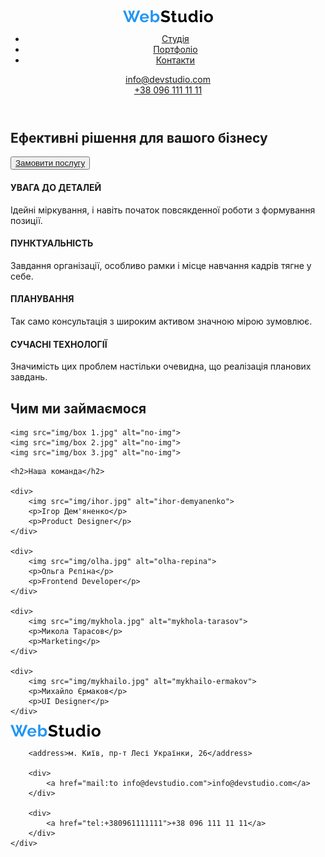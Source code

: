 <!DOCTYPE html>
<html lang="en">
<head>
    <meta charset="UTF-8">
    <meta http-equiv="X-UA-Compatible" content="IE=edge">
    <meta name="viewport" content="width=device-width, initial-scale=1.0">
    <title>WebStudio</title>
</head>
<body>
<!-- Navigation -->
<header>
    <img src="img/WebStudio.png" alt="webstudio">
    <nav>
        <ul>
            <li><a href="">Студія</a></li>
            <li><a href="">Портфоліо</a></li>
            <li><a href="">Контакти</a></li>
        </ul>
    </nav>
    
   <div>
    <a href="mail:to info@devstudio.com">info@devstudio.com</a>
</div>
   <div>
    <a href="tel:+380961111111">+38 096 111 11 11</a>
</div>

</header>
<!-- Main -->
<main>
   <section>
        <h1>Ефективні рішення для вашого бізнесу</h1>
        <button type="button"><a href="">Замовити послугу</a></button>
   </section>
<!-- Main Content -->
    <section>
    <p><h4>УВАГА ДО ДЕТАЛЕЙ</h4>Ідейні міркування, і навіть початок повсякденної роботи з формування позиції.</p>
    <p><h4>ПУНКТУАЛЬНІСТЬ</h4>Завдання організації, особливо рамки і місце навчання кадрів тягне у себе.</p>
    <p><h4>ПЛАНУВАННЯ</h4>Так само консультація з широким активом значною мірою зумовлює.</p>
    <p><h4>СУЧАСНІ ТЕХНОЛОГІЇ</h4>Значимість цих проблем настільки очевидна, що реалізація планових завдань.</p>
    </section>
    
   <section>
    <h2>Чим ми займаємося</h2>
    
    <img src="img/box 1.jpg" alt="no-img">
    <img src="img/box 2.jpg" alt="no-img">
    <img src="img/box 3.jpg" alt="no-img">
    
 </section>

 <section>

    <h2>Наша команда</h2>

    <div>
        <img src="img/ihor.jpg" alt="ihor-demyanenko">
        <p>Ігор Дем'яненко</p>
        <p>Product Designer</p>
    </div>

    <div>
        <img src="img/olha.jpg" alt="olha-repina">
        <p>Ольга Рєпіна</p>
        <p>Frontend Developer</p>
    </div>

    <div>
        <img src="img/mykhola.jpg" alt="mykhola-tarasov">
        <p>Микола Тарасов</p>
        <p>Marketing</p>
    </div>

    <div>
        <img src="img/mykhailo.jpg" alt="mykhailo-ermakov">
        <p>Михайло Єрмаков</p>
        <p>UI Designer</p>
    </div>

</section>

</main>

<footer>
    <div>
        <img src="img/WebStudio.png" alt="webstudio">

        <address>м. Київ, пр-т Лесі Українки, 26</address>

        <div>
            <a href="mail:to info@devstudio.com">info@devstudio.com</a>
        </div>

        <div>
            <a href="tel:+380961111111">+38 096 111 11 11</a>
        </div>
    </div>

</footer>
    
</body>
</html>
